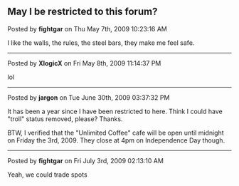 ## May I be restricted to this forum?
Posted by **fightgar** on Thu May 7th, 2009 10:23:16 AM

I like the walls, the rules, the steel bars, they make me feel safe.

--------------------------------------------------------------------------------

Posted by **XlogicX** on Fri May 8th, 2009 11:14:37 PM

lol

--------------------------------------------------------------------------------

Posted by **jargon** on Tue June 30th, 2009 03:37:32 PM

It has been a year since I have been restricted to here. Think I could have &quot;troll&quot; status removed, please? Thanks.

BTW, I verified that the &quot;Unlimited Coffee&quot; cafe will be open until midnight on Friday the 3rd, 2009. They close at 4pm on Independence Day though.

--------------------------------------------------------------------------------

Posted by **fightgar** on Fri July 3rd, 2009 02:13:10 AM

Yeah, we could trade spots
